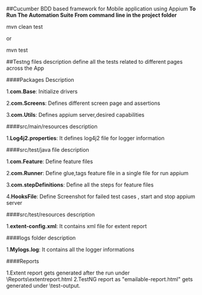 ##Cucumber BDD based framework for Mobile application using Appium
**To Run The Automation Suite From command line in the project folder**

mvn clean test</br>

or

mvn test</br>

##Testng files description define all the tests related to different pages across the App

####Packages Description

1.**com.Base**: Initialize drivers

2.**com.Screens**: Defines different screen page and assertions

3.**com.Utils**: Defines appium server,desired capabilities

####src/main/resources description

1.**Log4j2.properties**: It defines log4j2 file for logger information

####src/test/java file description

1.**com.Feature**: Define feature files

2.**com.Runner**: Define glue,tags feature file in a single file for run appium

3.**com.stepDefinitions**: Define all the steps for feature files

4.**HooksFile**: Define Screenshot for failed test cases , start and stop appium server

####src/test/resources description

1.**extent-config.xml**: It contains xml file for extent report

####logs folder description 

1.**Mylogs.log**: It contains all the logger informations

####Reports

1.Extent report gets generated after the run under \Reports\extentreport.html
2.TestNG report as "emailable-report.html" gets generated under \test-output.


